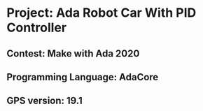 # Project: Ada Robot Car With PID Controller
## Contest: Make with Ada 2020  
## Programming Language: AdaCore 
## GPS version: 19.1